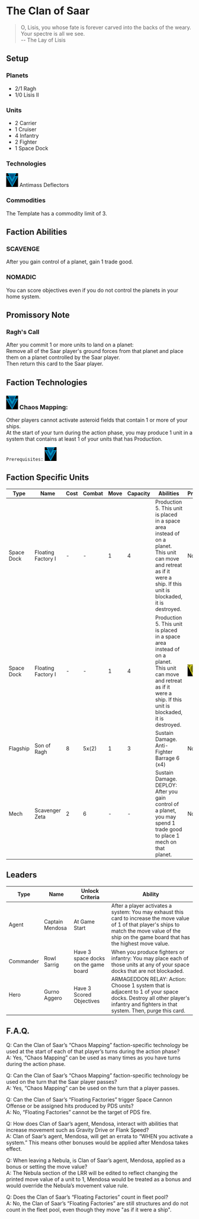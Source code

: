 # The Clan of Saar
> O, Lisis, you whose fate is forever carved into the backs of the weary. Your spectre is all we see.  
-- The Lay of Lisis

## Setup
### Planets
* 2/1 Ragh
* 1/0 Lisis II

### Units
* 2 Carrier
* 1 Cruiser
* 4 Infantry
* 2 Fighter
* 1 Space Dock

### Technologies
![Blue Tech](../images/tech_blue_small.bmp) Antimass Deflectors  

### Commodities
The Template has a commodity limit of 3.

## Faction Abilities
### SCAVENGE  
After you gain control of a planet, gain 1 trade good.

### NOMADIC  
You can score objectives even if you do not control the planets in your home system.

## Promissory Note
### Ragh's Call  
After you commit 1 or more units to land on a planet:  
Remove all of the Saar player's ground forces from that planet and place them on a planet controlled by the Saar player.  
Then return this card to the Saar player.

## Faction Technologies
### ![Blue Tech](../images/tech_blue_small.bmp)  Chaos Mapping:  
Other players cannot activate asteroid fields that contain 1 or more of your ships.  
At the start of your turn during the action phase, you may produce 1 unit in a system that contains at least 1 of your units that has Production.  

`Prerequisites:` ![Blue Tech](../images/tech_blue_small.bmp)

## Faction Specific Units
|Type|Name|Cost|Combat|Move|Capacity|Abilities|Prerequisites|
|-|-|-|-|-|-|-|-|
|Space Dock|Floating Factory I |-|-|1|4|Production 5. This unit is placed in a space area instead of on a planet. This unit can move and retreat as if it were a ship.  If this unit is blockaded, it is destroyed. |None|
|Space Dock|Floating Factory I |-|-|1|4|Production 5. This unit is placed in a space area instead of on a planet. This unit can move and retreat as if it were a ship.  If this unit is blockaded, it is destroyed. |![Yellow Tech](../images/tech_yellow_small.bmp)![Yellow Tech](../images/tech_yellow_small.bmp)|
|Flagship|Son of Ragh|8|5x(2)|1|3|Sustain Damage. Anti-Fighter Barrage 6 (x4)|None|
|Mech|Scavenger Zeta|2|6|-|-|Sustain Damage. DEPLOY: After you gain control of a planet, you may spend 1 trade good to place 1 mech on that planet. |None|

## Leaders

|Type|Name|Unlock Criteria|Ability|
|-|-|-|-|
|Agent|Captain Mendosa |At Game Start|After a player activates a system: You may exhaust this card to increase the move value of 1 of that player's ships to match the move value of the ship on the game board that has the highest move value. |
|Commander|Rowl Sarrig|Have 3 space docks on the game board|When you produce fighters or infantry: You may place each of those units at any of your space docks that are not blockaded.|
|Hero|Gurno Aggero|Have 3 Scored Objectives|ARMAGEDDON RELAY: Action: Choose 1 system that is adjacent to 1 of your space docks. Destroy all other player's infantry and fighters in that system. Then, purge this card.|

## F.A.Q.
Q: Can the Clan of Saar’s “Chaos Mapping” faction-specific technology be used at the start of each of that player’s turns during the action phase?  
A: Yes, “Chaos Mapping” can be used as many times as you have turns during the action phase.

Q: Can the Clan of Saar’s “Chaos Mapping” faction-specific technology be used on the turn that the Saar player passes?  
A: Yes, “Chaos Mapping” can be used on the turn that a player passes.

Q: Can the Clan of Saar’s “Floating Factories” trigger Space Cannon Offense or be assigned hits produced by PDS units?  
A: No, “Floating Factories” cannot be the target of PDS fire.

Q: How does Clan of Saar’s agent, Mendosa, interact with abilities that increase movement such as Gravity Drive or Flank Speed?  
A: Clan of Saar’s agent, Mendosa, will get an errata to “WHEN you activate a system.” This means other bonuses would be applied after Mendosa takes effect.

Q: When leaving a Nebula, is Clan of Saar’s agent, Mendosa, applied as a bonus or setting the move value?  
A: The Nebula section of the LRR will be edited to reflect changing the printed move value of a unit to 1, Mendosa would be treated as a bonus and would override the Nebula’s movement value rule.

Q: Does the Clan of Saar’s “Floating Factories” count in fleet pool?  
A: No, the Clan of Saar’s “Floating Factories” are still structures and do not count in the fleet pool, even though they move "as if it were a ship". 
